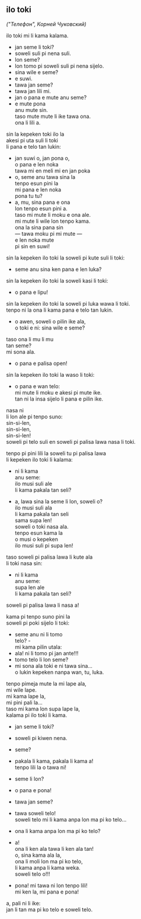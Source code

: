 ## ilo toki
*("Телефон", Корней Чуковский)*

ilo toki mi li kama kalama.
- jan seme li toki?
- soweli suli pi nena suli.
- lon seme?
- lon tomo pi soweli suli pi nena sijelo.
- sina wile e seme?
- e suwi.
- tawa jan seme?
- tawa jan lili mi.
- jan o pana e mute anu seme?
- e mute pona  
anu mute sin.  
taso mute mute li ike tawa ona.  
ona li lili a.

sin la kepeken toki ilo la  
akesi pi uta suli li toki  
li pana e telo tan lukin:
- jan suwi o, jan pona o,  
o pana e len noka  
tawa mi en meli mi en jan poka
- o, seme anu tawa sina la  
tenpo esun pini la  
mi pana e len noka  
pona tu tu?
- a, mu, sina pana e ona  
lon tenpo esun pini a.  
taso mi mute li moku e ona ale.  
mi mute li wile lon tenpo kama.  
ona la sina pana sin  
— tawa moku pi mi mute —  
e len noka mute  
pi sin en suwi!

sin la kepeken ilo toki la soweli pi kute suli li toki:
- seme anu sina ken pana e len luka?

sin la kepeken ilo toki la soweli kasi li toki:
- o pana e lipu!

sin la kepeken ilo toki la soweli pi luka wawa li toki.  
tenpo ni la ona li kama pana e telo tan lukin.
- o awen, soweli o pilin ike ala,  
o toki e ni: sina wile e seme?

taso ona li mu li mu  
tan seme?  
mi sona ala.
- o pana e palisa open!

sin la kepeken ilo toki la waso li toki:
- o pana e wan telo:  
mi mute li moku e akesi pi mute ike.  
tan ni la insa sijelo li pana e pilin ike.

nasa ni  
li lon ale pi tenpo suno:  
sin-si-len,  
sin-si-len,  
sin-si-len!  
soweli pi telo suli en soweli pi palisa lawa nasa li toki.

tenpo pi pini lili la soweli tu pi palisa lawa  
li kepeken ilo toki li kalama:
- ni li kama  
anu seme:  
ilo musi suli ale  
li kama pakala tan seli?

- a, lawa sina la seme li lon, soweli o?  
ilo musi suli ala  
li kama pakala tan seli  
sama supa len!  
soweli o toki nasa ala.  
tenpo esun kama la  
o musi o kepeken  
ilo musi suli pi supa len!

taso soweli pi palisa lawa li kute ala  
li toki nasa sin:
- ni li kama  
anu seme:  
supa len ale  
li kama pakala tan seli?

soweli pi palisa lawa li nasa a!

kama pi tenpo suno pini la  
soweli pi poki sijelo li toki:
- seme anu ni li tomo  
telo? -  
mi kama pilin utala:
- ala! ni li tomo pi jan ante!!!
- tomo telo li lon seme?
- mi sona ala toki e ni tawa sina...  
o lukin kepeken nanpa wan, tu, luka.

tenpo pimeja mute la mi lape ala,  
mi wile lape.  
mi kama lape la,  
mi pini pali la...  
taso mi kama lon supa lape la,  
kalama pi ilo toki li kama.
- jan seme li toki?
- soweli pi kiwen nena.
- seme?
- pakala li kama, pakala li kama a!  
tenpo lili la o tawa ni!
- seme li lon?
- o pana e pona!
- tawa jan seme?
- tawa soweli telo!  
soweli telo mi li kama anpa lon ma pi ko telo...
- ona li kama anpa lon ma pi ko telo?
- a!  
ona li ken ala tawa li ken ala tan!  
o, sina kama ala la,  
ona li moli lon ma pi ko telo,  
li kama anpa li kama weka.  
soweli telo o!!!

- pona! mi tawa ni lon tenpo lili!  
mi ken la, mi pana e pona!

a, pali ni li ike:  
jan li tan ma pi ko telo e soweli telo.
